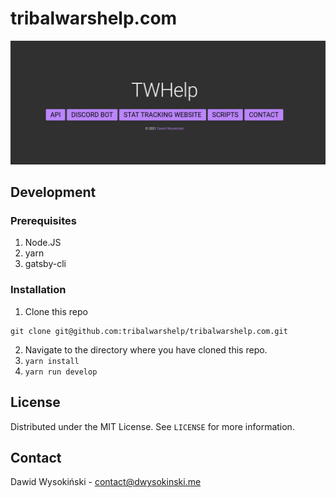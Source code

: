# tribalwarshelp.com

![Screenshot](/screenshots/indexpage.png?raw=true)

## Development

### Prerequisites

1. Node.JS
2. yarn
3. gatsby-cli

### Installation

1. Clone this repo
```
git clone git@github.com:tribalwarshelp/tribalwarshelp.com.git
```
2. Navigate to the directory where you have cloned this repo.
3. ``yarn install``
4. ``yarn run develop``

## License

Distributed under the MIT License. See ``LICENSE`` for more information.

## Contact

Dawid Wysokiński - [contact@dwysokinski.me](mailto:contact@dwysokinski.me)
